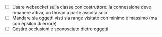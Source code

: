  - [ ] Usare websocket sulla classe con costruttore: la connessione deve rimanere attiva, un thread a parte ascolta solo
 - [ ] Mandare sia oggetti visti sia range visitato con minimo e massimo (ma con epsilon di errore)
 - [ ] Gestire occlusioni e sconosciuto dietro oggetti